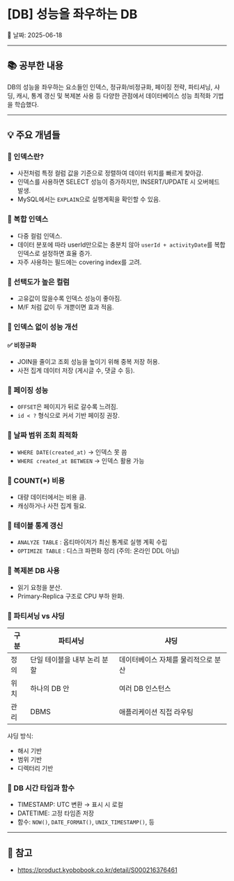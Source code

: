 
# [DB] 성능을 좌우하는 DB

📅 날짜: 2025-06-18

---

## 📚 공부한 내용

DB의 성능을 좌우하는 요소들인 인덱스, 정규화/비정규화, 페이징 전략, 파티셔닝, 샤딩, 캐시, 통계 갱신 및 복제본 사용 등 다양한 관점에서 데이터베이스 성능 최적화 기법을 학습했다.

---

## 💡 주요 개념들

### 📌 인덱스란?
- 사전처럼 특정 컬럼 값을 기준으로 정렬하여 데이터 위치를 빠르게 찾아감.
- 인덱스를 사용하면 SELECT 성능이 증가하지만, INSERT/UPDATE 시 오버헤드 발생.
- MySQL에서는 `EXPLAIN`으로 실행계획을 확인할 수 있음.

### 📌 복합 인덱스
- 다중 컬럼 인덱스.
- 데이터 분포에 따라 userId만으로는 충분치 않아 `userId + activityDate`를 복합 인덱스로 설정하면 효율 증가.
- 자주 사용하는 필드에는 covering index를 고려.

### 📌 선택도가 높은 컬럼
- 고유값이 많을수록 인덱스 성능이 좋아짐.
- M/F 처럼 값이 두 개뿐이면 효과 적음.

### 📌 인덱스 없이 성능 개선
#### ✅ 비정규화
- JOIN을 줄이고 조회 성능을 높이기 위해 중복 저장 허용.
- 사전 집계 데이터 저장 (게시글 수, 댓글 수 등).

### 📌 페이징 성능
- `OFFSET`은 페이지가 뒤로 갈수록 느려짐.
- `id < ?` 형식으로 커서 기반 페이징 권장.

### 📌 날짜 범위 조회 최적화
- `WHERE DATE(created_at)` → 인덱스 못 씀
- `WHERE created_at BETWEEN` → 인덱스 활용 가능

### 📌 COUNT(*) 비용
- 대량 데이터에서는 비용 큼.
- 캐싱하거나 사전 집계 필요.

### 📌 테이블 통계 갱신
- `ANALYZE TABLE` : 옵티마이저가 최신 통계로 실행 계획 수립
- `OPTIMIZE TABLE` : 디스크 파편화 정리 (주의: 온라인 DDL 아님)

### 📌 복제본 DB 사용
- 읽기 요청을 분산.
- Primary-Replica 구조로 CPU 부하 완화.

### 📌 파티셔닝 vs 샤딩
| 구분 | 파티셔닝 | 샤딩 |
|------|----------|-------|
| 정의 | 단일 테이블을 내부 논리 분할 | 데이터베이스 자체를 물리적으로 분산 |
| 위치 | 하나의 DB 안 | 여러 DB 인스턴스 |
| 관리 | DBMS | 애플리케이션 직접 라우팅 |

샤딩 방식:
- 해시 기반
- 범위 기반
- 디렉터리 기반

### 📌 DB 시간 타입과 함수
- TIMESTAMP: UTC 변환 → 표시 시 로컬
- DATETIME: 고정 타임존 저장
- 함수: `NOW()`, `DATE_FORMAT()`, `UNIX_TIMESTAMP()`, 등

---

## 🔗 참고

- https://product.kyobobook.co.kr/detail/S000216376461
